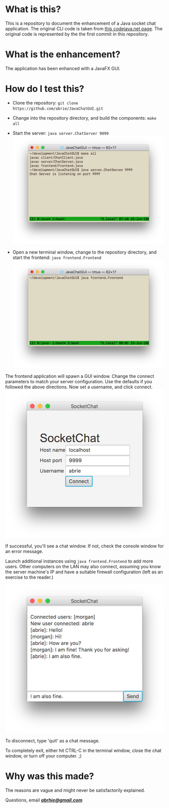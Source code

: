 # What is this?

This is a repository to document the enhancement of a Java socket chat application.
The original CLI code is taken from [this codejava.net page](http://www.codejava.net/java-se/networking/how-to-create-a-chat-console-application-in-java-using-socket). The original code is represented by the the first commit in this repository.

# What is the enhancement?
The application has been enhanced with a JavaFX GUI.

# How do I test this?

- Clone the repository:
`git clone https://github.com/abrie/JavaChatGUI.git`

- Change into the repository directory, and build the components:
`make all`

- Start the server:
`java server.ChatServer 9999`
![Chat Server](/screenshots/server.png)

- Open a new terminal window, change to the repository directory, and start the frontend:
`java frontend.Frontend`
![Frontend CLI](/screenshots/frontend-cli.png)

The frontend application will spawn a GUI window. Change the connect parameters to match your server configuration. Use the defaults if you followed the above directions. Now set a username, and click connect.
![Frontend CLI](/screenshots/frontend-settings.png)

If successful, you'll see a chat window. If not, check the console window for an error message.

Launch additional instances using `java frontend.Frontend` to add more users. Other computers on the LAN may also connect, assuming you know the server machine's IP and have a suitable firewall configuration (left as an exercise to the reader.)

![Frontend Chat](/screenshots/frontend-chat.png)

To disconnect, type 'quit' as a chat message.

To completely exit, either hit CTRL-C in the terminal window, close the chat window, or turn off your computer. ;)

# Why was this made?

The reasons are vague and might never be satisfactorily explained.

Questions, email ***abrhie@gmail.com***
